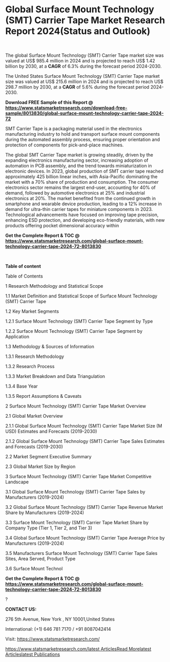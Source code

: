 <h1>Global Surface Mount Technology (SMT) Carrier Tape Market Research Report 2024(Status and Outlook)</h1><br/><p>The global Surface Mount Technology (SMT) Carrier Tape market size was valued at US$ 985.4 million in 2024 and is projected to reach US$ 1.42 billion by 2030, at a <strong>CAGR</strong> of 6.3% during the forecast period 2024-2030.</p>
 
 
 
 <p>The United States Surface Mount Technology (SMT) Carrier Tape market size was valued at US$ 215.6 million in 2024 and is projected to reach US$ 298.7 million by 2030, at a <strong>CAGR</strong> of 5.6% during the forecast period 2024-2030.</p>
 
 
 
 <p><strong>Download FREE Sample of this Report @ <a href="https://www.statsmarketresearch.com/download-free-sample/8013830/global-surface-mount-technology-carrier-tape-2024-72">https://www.statsmarketresearch.com/download-free-sample/8013830/global-surface-mount-technology-carrier-tape-2024-72</a></strong></p>
 
 
 
 <p>SMT Carrier Tape is a packaging material used in the electronics manufacturing industry to hold and transport surface mount components during the automated assembly process, ensuring proper orientation and protection of components for pick-and-place machines.</p>
 
 
 
 <p>The global SMT Carrier Tape market is growing steadily, driven by the expanding electronics manufacturing sector, increasing adoption of automation in PCB assembly, and the trend towards miniaturization in electronic devices. In 2023, global production of SMT carrier tape reached approximately 425 billion linear inches, with Asia-Pacific dominating the market with a 70% share of production and consumption. The consumer electronics sector remains the largest end-user, accounting for 40% of demand, followed by automotive electronics at 25% and industrial electronics at 20%. The market benefited from the continued growth in smartphone and wearable device production, leading to a 12% increase in demand for ultra-thin carrier tapes for miniature components in 2023. Technological advancements have focused on improving tape precision, enhancing ESD protection, and developing eco-friendly materials, with new products offering pocket dimensional accuracy within</p>
 
 
 
 <div><b>Get the Complete Report & TOC @ <a href="https://www.statsmarketresearch.com/global-surface-mount-technology-carrier-tape-2024-72-8013830">https://www.statsmarketresearch.com/global-surface-mount-technology-carrier-tape-2024-72-8013830</a></b></div>
 
 
 
 <p><br />
 
 <b>Table of content</b></p>
 
 
 
 <p>Table of Contents<br />
 
 1 Research Methodology and Statistical Scope<br />
 
 1.1 Market Definition and Statistical Scope of Surface Mount Technology (SMT) Carrier Tape<br />
 
 1.2 Key Market Segments<br />
 
 1.2.1 Surface Mount Technology (SMT) Carrier Tape Segment by Type<br />
 
 1.2.2 Surface Mount Technology (SMT) Carrier Tape Segment by Application<br />
 
 1.3 Methodology & Sources of Information<br />
 
 1.3.1 Research Methodology<br />
 
 1.3.2 Research Process<br />
 
 1.3.3 Market Breakdown and Data Triangulation<br />
 
 1.3.4 Base Year<br />
 
 1.3.5 Report Assumptions & Caveats<br />
 
 2 Surface Mount Technology (SMT) Carrier Tape Market Overview<br />
 
 2.1 Global Market Overview<br />
 
 2.1.1 Global Surface Mount Technology (SMT) Carrier Tape Market Size (M USD) Estimates and Forecasts (2019-2030)<br />
 
 2.1.2 Global Surface Mount Technology (SMT) Carrier Tape Sales Estimates and Forecasts (2019-2030)<br />
 
 2.2 Market Segment Executive Summary<br />
 
 2.3 Global Market Size by Region<br />
 
 3 Surface Mount Technology (SMT) Carrier Tape Market Competitive Landscape<br />
 
 3.1 Global Surface Mount Technology (SMT) Carrier Tape Sales by Manufacturers (2019-2024)<br />
 
 3.2 Global Surface Mount Technology (SMT) Carrier Tape Revenue Market Share by Manufacturers (2019-2024)<br />
 
 3.3 Surface Mount Technology (SMT) Carrier Tape Market Share by Company Type (Tier 1, Tier 2, and Tier 3)<br />
 
 3.4 Global Surface Mount Technology (SMT) Carrier Tape Average Price by Manufacturers (2019-2024)<br />
 
 3.5 Manufacturers Surface Mount Technology (SMT) Carrier Tape Sales Sites, Area Served, Product Type<br />
 
 3.6 Surface Mount Technol</p>
 
 
 
 <div><b>Get the Complete Report & TOC @ <a href="https://www.statsmarketresearch.com/global-surface-mount-technology-carrier-tape-2024-72-8013830">https://www.statsmarketresearch.com/global-surface-mount-technology-carrier-tape-2024-72-8013830</a></b></div>
 
 
 
 <p>? </p>
 
 
 
 <p><b>CONTACT US:</b><br />
 
 276 5th Avenue, New York , NY 10001,United States<br />
 
 International: (+1) 646 781 7170 / +91 8087042414<br />
 
 Visit: <a href="https://www.statsmarketresearch.com/">https://www.statsmarketresearch.com/</a><br />
 
 <a href="https://gyeongbokgung.com">https://www.statsmarketresearch.com/</a><a href="https://hallyeomaritime.com">latest Articles</a><a href="https://jingwansa.com">Read More</a><a href="https://nguoiviet.jp/">latest Articles</a><a href="https://www.intelmarketresearch.com/">latest Publications</a></p>